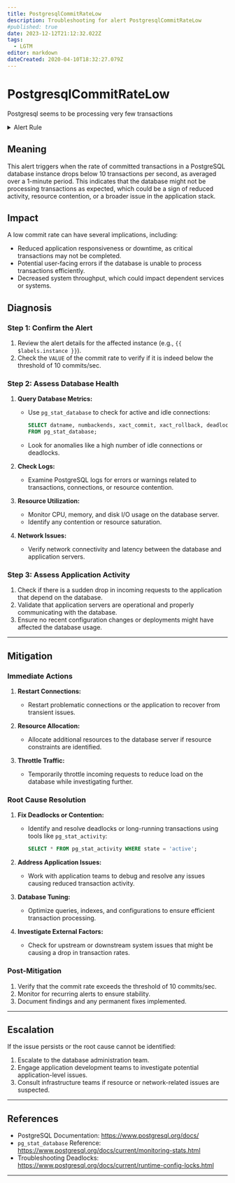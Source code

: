 ```yaml
---
title: PostgresqlCommitRateLow
description: Troubleshooting for alert PostgresqlCommitRateLow
#published: true
date: 2023-12-12T21:12:32.022Z
tags: 
  - LGTM
editor: markdown
dateCreated: 2020-04-10T18:32:27.079Z
---
```


# PostgresqlCommitRateLow

Postgresql seems to be processing very few transactions

<details>
  <summary>Alert Rule</summary>

{{% rule "postgresql/postgres-exporter.yml" "PostgresqlCommitRateLow" %}}

{{% comment %}}

```yaml
alert: PostgresqlCommitRateLow
expr: rate(pg_stat_database_xact_commit[1m]) < 10
for: 2m
labels:
    severity: critical
annotations:
    summary: Postgresql commit rate low (instance {{ $labels.instance }})
    description: |-
        Postgresql seems to be processing very few transactions
          VALUE = {{ $value }}
          LABELS = {{ $labels }}
    runbook: https://github.com/srerun/prometheus-alerts/blob/main/content/runbooks/postgres-exporter/PostgresqlCommitRateLow.md

```

{{% /comment %}}

</details>

## **Meaning**
This alert triggers when the rate of committed transactions in a PostgreSQL database instance drops below 10 transactions per second, as averaged over a 1-minute period. This indicates that the database might not be processing transactions as expected, which could be a sign of reduced activity, resource contention, or a broader issue in the application stack.


## Impact
[//]: # "What could / will happen if the alert is not addressed"

A low commit rate can have several implications, including:
- Reduced application responsiveness or downtime, as critical transactions may not be completed.
- Potential user-facing errors if the database is unable to process transactions efficiently.
- Decreased system throughput, which could impact dependent services or systems.


## **Diagnosis**
### **Step 1: Confirm the Alert**
1. Review the alert details for the affected instance (e.g., `{{ $labels.instance }}`).
2. Check the `VALUE` of the commit rate to verify if it is indeed below the threshold of 10 commits/sec.

### **Step 2: Assess Database Health**
1. **Query Database Metrics:**
   - Use `pg_stat_database` to check for active and idle connections:
     ```sql
     SELECT datname, numbackends, xact_commit, xact_rollback, deadlocks
     FROM pg_stat_database;
     ```
   - Look for anomalies like a high number of idle connections or deadlocks.

2. **Check Logs:**
   - Examine PostgreSQL logs for errors or warnings related to transactions, connections, or resource contention.

3. **Resource Utilization:**
   - Monitor CPU, memory, and disk I/O usage on the database server.
   - Identify any contention or resource saturation.

4. **Network Issues:**
   - Verify network connectivity and latency between the database and application servers.

### **Step 3: Assess Application Activity**
1. Check if there is a sudden drop in incoming requests to the application that depend on the database.
2. Validate that application servers are operational and properly communicating with the database.
3. Ensure no recent configuration changes or deployments might have affected the database usage.

---

## **Mitigation**
### **Immediate Actions**
1. **Restart Connections:**
   - Restart problematic connections or the application to recover from transient issues.

2. **Resource Allocation:**
   - Allocate additional resources to the database server if resource constraints are identified.

3. **Throttle Traffic:**
   - Temporarily throttle incoming requests to reduce load on the database while investigating further.

### **Root Cause Resolution**
1. **Fix Deadlocks or Contention:**
   - Identify and resolve deadlocks or long-running transactions using tools like `pg_stat_activity`:
     ```sql
     SELECT * FROM pg_stat_activity WHERE state = 'active';
     ```

2. **Address Application Issues:**
   - Work with application teams to debug and resolve any issues causing reduced transaction activity.

3. **Database Tuning:**
   - Optimize queries, indexes, and configurations to ensure efficient transaction processing.

4. **Investigate External Factors:**
   - Check for upstream or downstream system issues that might be causing a drop in transaction rates.

### **Post-Mitigation**
1. Verify that the commit rate exceeds the threshold of 10 commits/sec.
2. Monitor for recurring alerts to ensure stability.
3. Document findings and any permanent fixes implemented.

---

## **Escalation**
If the issue persists or the root cause cannot be identified:
1. Escalate to the database administration team.
2. Engage application development teams to investigate potential application-level issues.
3. Consult infrastructure teams if resource or network-related issues are suspected.

---

## **References**
- PostgreSQL Documentation: https://www.postgresql.org/docs/
- `pg_stat_database` Reference: https://www.postgresql.org/docs/current/monitoring-stats.html
- Troubleshooting Deadlocks: https://www.postgresql.org/docs/current/runtime-config-locks.html

---

